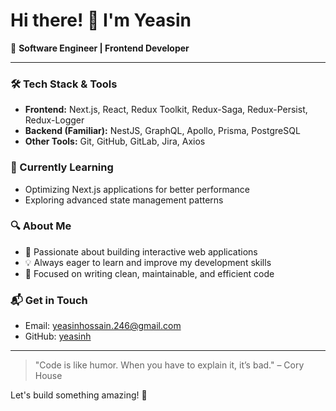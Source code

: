 # Hi there! 👋 I'm Yeasin

🚀 **Software Engineer | Frontend Developer**

---

### 🛠 Tech Stack & Tools
- **Frontend:** Next.js, React, Redux Toolkit, Redux-Saga, Redux-Persist, Redux-Logger
- **Backend (Familiar):** NestJS, GraphQL, Apollo, Prisma, PostgreSQL
- **Other Tools:** Git, GitHub, GitLab, Jira, Axios

### 🌱 Currently Learning
- Optimizing Next.js applications for better performance
- Exploring advanced state management patterns

### 🔍 About Me
- 👀 Passionate about building interactive web applications
- 💡 Always eager to learn and improve my development skills
- 🎯 Focused on writing clean, maintainable, and efficient code

### 📬 Get in Touch
- Email: [yeasinhossain.246@gmail.com](mailto:yeasinhossain.246@gmail.com)
- GitHub: [yeasinh](https://github.com/yeasinh)

---

> "Code is like humor. When you have to explain it, it’s bad." – Cory House

Let's build something amazing! 🚀
